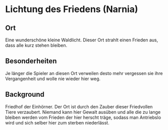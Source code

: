 # Lichtung des Friedens (Narnia)

## Ort 
Eine wunderschöne kleine Waldlicht. Dieser Ort strahlt einen Frieden aus, dass alle kurz stehen bleiben.

## Besonderheiten
Je länger die Spieler an diesen Ort verweilen desto mehr vergessen sie ihre Vergangenheit
und wolle nie wieder hier weg.

## Background
Friedhof der Einhörner. Der Ort ist durch den Zauber dieser Friedvollen Tiere verzaubert.
Niemand kann hier Gewalt ausüben und alle die zu lange bleiben werden vom Frieden 
der hier herscht träge, sodass man Antriebslo wird und sich selber hier zum sterben niederlässt.